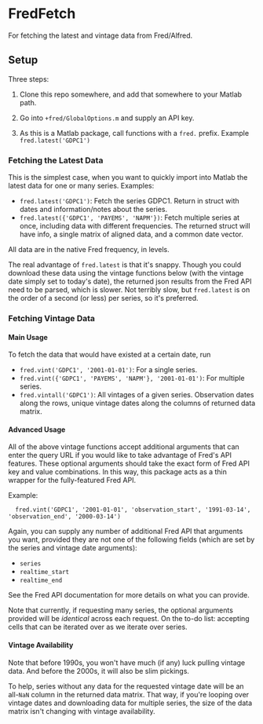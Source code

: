 # FredFetch

For fetching the latest and vintage data from Fred/Alfred.

## Setup

Three steps:

1. Clone this repo somewhere, and add that somewhere to your Matlab path.

2. Go into `+fred/GlobalOptions.m` and supply an API key.

3. As this is a Matlab package, call functions with a `fred.` prefix.
   Example `fred.latest('GDPC1')`

### Fetching the Latest Data

This is the simplest case, when you want to quickly import into Matlab
the latest data for one or many series. Examples:

- `fred.latest('GDPC1')`: Fetch the series GDPC1. Return in struct with
  dates and information/notes about the series.
- `fred.latest({'GDPC1', 'PAYEMS', 'NAPM'})`: Fetch multiple series at
  once, including data with different frequencies. The returned struct
  will have info, a single matrix of aligned data, and a common date
  vector.

All data are in the native Fred frequency, in levels.

The real advantage of `fred.latest` is that it's snappy. Though you
could download these data using the vintage functions below (with the
vintage date simply set to today's date), the returned json results from
the Fred API need to be parsed, which is slower. Not terribly slow, but
`fred.latest` is on the order of a second (or less) per series, so it's
preferred.


### Fetching Vintage Data

#### Main Usage

To fetch the data that would have existed at a certain date, run

- `fred.vint('GDPC1', '2001-01-01')`: For a single series.
- `fred.vint({'GDPC1', 'PAYEMS', 'NAPM'}, '2001-01-01')`: For multiple series.
- `fred.vintall('GDPC1')`: All vintages of a given series. Observation
  dates along the rows, unique vintage dates along the columns of
  returned data matrix.

#### Advanced Usage

All of the above vintage functions accept additional arguments that can
enter the query URL if you would like to take advantage of Fred's API
features. These optional arguments should take the exact form of Fred
API key and value combinations. In this way, this package acts as a thin
wrapper for the fully-featured Fred API.

Example:

```
  fred.vint('GDPC1', '2001-01-01', 'observation_start', '1991-03-14', 'observation_end', '2000-03-14')
```

Again, you can supply any number of additional Fred API that arguments you want,
provided they are not one of the following fields (which are set by the
series and vintage date arguments):

- `series`
- `realtime_start`
- `realtime_end`

See the Fred API documentation for more details on what you can provide.

Note that currently, if requesting many series, the optional arguments
provided will be _identical_ across each request. On the to-do list:
accepting cells that can be iterated over as we iterate over series.


#### Vintage Availability

Note that before 1990s, you won't have much (if any) luck pulling
vintage data. And before the 2000s, it will also be slim pickings.

To help, series without any data for the requested vintage date will be
an all-`NaN` column in the returned data matrix. That way, if you're
looping over vintage dates and downloading data for multiple series, the
size of the data matrix isn't changing with vintage availability.


